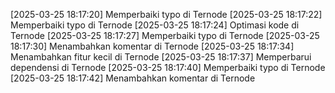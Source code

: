 [2025-03-25 18:17:20] Memperbaiki typo di Ternode
[2025-03-25 18:17:22] Memperbaiki typo di Ternode
[2025-03-25 18:17:24] Optimasi kode di Ternode
[2025-03-25 18:17:27] Memperbaiki typo di Ternode
[2025-03-25 18:17:30] Menambahkan komentar di Ternode
[2025-03-25 18:17:34] Menambahkan fitur kecil di Ternode
[2025-03-25 18:17:37] Memperbarui dependensi di Ternode
[2025-03-25 18:17:40] Memperbaiki typo di Ternode
[2025-03-25 18:17:42] Menambahkan komentar di Ternode
